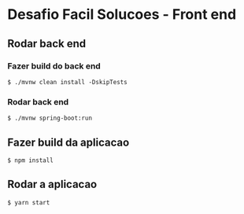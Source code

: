 # Desafio Facil Solucoes - Front end

## Rodar back end

### Fazer build do back end

    $ ./mvnw clean install -DskipTests 

### Rodar back end 

    $ ./mvnw spring-boot:run

## Fazer build da aplicacao

    $ npm install

## Rodar a aplicacao

    $ yarn start